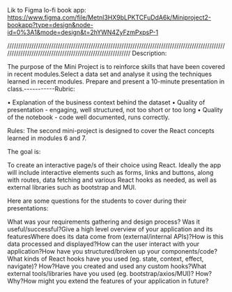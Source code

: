 Lik to Figma lo-fi book app:
https://www.figma.com/file/Metnl3HX9bLPKTCFuDdA6k/Miniproject2-bookapp?type=design&node-id=0%3A1&mode=design&t=2hYWN4ZyFzmPxpsP-1



///////////////////////////////////////////////////////////////////////////////////////////////////////////////////////////////////////////////////////////
Description:

The purpose of the Mini Project is to reinforce skills that have been covered in recent modules.Select a data set and analyse it using the techniques learned in recent modules. Prepare and present a 10-minute presentation in class.-----------Rubric:

• Explanation of the business context behind the dataset
• Quality of presentation - engaging, well structured, not too short or too long
• Quality of the notebook - code well documented, runs correctly.

Rules:
The second mini-project is designed to cover the React concepts learned in modules 6 and 7.

The goal is:

To create an interactive page/s of their choice using React. Ideally the app will include interactive elements such as forms, links and buttons, along with routes, data fetching and various React hooks as needed, as well as external libraries such as bootstrap and MUI.

Here are some questions for the students to cover during their presentations:

What was your requirements gathering and design process? Was it useful/successful?Give a high level overview of your application and its featuresWhere does its data come from (external/internal APIs)?How is this data processed and displayed?How can the user interact with your application?How have you structured/broken up your components/code?What kinds of React hooks have you used (eg. state, context, effect, navigate)? How?Have you created and used any custom hooks?What external tools/libraries have you used (eg. bootstrap/axios/MUI)? How? Why?How might you extend the features of your application in future?
